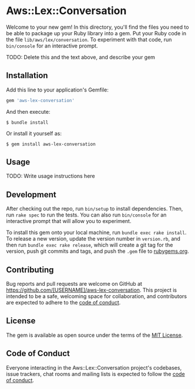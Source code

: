 # Aws::Lex::Conversation

Welcome to your new gem! In this directory, you'll find the files you need to be able to package up your Ruby library into a gem. Put your Ruby code in the file `lib/aws/lex/conversation`. To experiment with that code, run `bin/console` for an interactive prompt.

TODO: Delete this and the text above, and describe your gem

## Installation

Add this line to your application's Gemfile:

```ruby
gem 'aws-lex-conversation'
```

And then execute:

    $ bundle install

Or install it yourself as:

    $ gem install aws-lex-conversation

## Usage

TODO: Write usage instructions here

## Development

After checking out the repo, run `bin/setup` to install dependencies. Then, run `rake spec` to run the tests. You can also run `bin/console` for an interactive prompt that will allow you to experiment.

To install this gem onto your local machine, run `bundle exec rake install`. To release a new version, update the version number in `version.rb`, and then run `bundle exec rake release`, which will create a git tag for the version, push git commits and tags, and push the `.gem` file to [rubygems.org](https://rubygems.org).

## Contributing

Bug reports and pull requests are welcome on GitHub at https://github.com/[USERNAME]/aws-lex-conversation. This project is intended to be a safe, welcoming space for collaboration, and contributors are expected to adhere to the [code of conduct](https://github.com/[USERNAME]/aws-lex-conversation/blob/master/CODE_OF_CONDUCT.md).


## License

The gem is available as open source under the terms of the [MIT License](https://opensource.org/licenses/MIT).

## Code of Conduct

Everyone interacting in the Aws::Lex::Conversation project's codebases, issue trackers, chat rooms and mailing lists is expected to follow the [code of conduct](https://github.com/[USERNAME]/aws-lex-conversation/blob/master/CODE_OF_CONDUCT.md).
